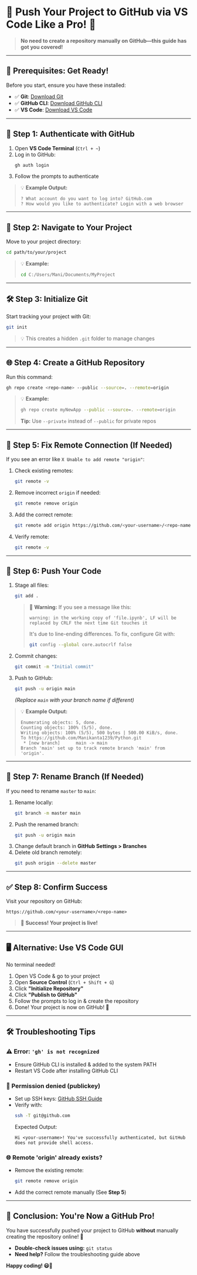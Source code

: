 # 🚀 Push Your Project to GitHub via VS Code Like a Pro! 🎯

> **No need to create a repository manually on GitHub—this guide has got you covered!**

---

## 🎯 **Prerequisites: Get Ready!**

Before you start, ensure you have these installed:
- ✅ **Git**: [Download Git](https://git-scm.com/downloads)
- ✅ **GitHub CLI**: [Download GitHub CLI](https://cli.github.com/)
- ✅ **VS Code**: [Download VS Code](https://code.visualstudio.com/)

---

## 🔑 **Step 1: Authenticate with GitHub**

1. Open **VS Code Terminal** (`Ctrl + ~`)
2. Log in to GitHub:
   ```sh
   gh auth login
   ```
3. Follow the prompts to authenticate

> 💡 **Example Output:**
> ```
> ? What account do you want to log into? GitHub.com
> ? How would you like to authenticate? Login with a web browser
> ```

---

## 💁 **Step 2: Navigate to Your Project**

Move to your project directory:
```sh
cd path/to/your/project
```

> 💡 **Example:**
> ```sh
> cd C:/Users/Mani/Documents/MyProject
> ```

---

## 🛠️ **Step 3: Initialize Git**

Start tracking your project with Git:
```sh
git init
```

> 💡 This creates a hidden `.git` folder to manage changes

---

## 🌐 **Step 4: Create a GitHub Repository**

Run this command:
```sh
gh repo create <repo-name> --public --source=. --remote=origin
```

> 💡 **Example:**
> ```sh
> gh repo create myNewApp --public --source=. --remote=origin
> ```
> 
> **Tip:** Use `--private` instead of `--public` for private repos

---

## 🔗 **Step 5: Fix Remote Connection (If Needed)**

If you see an error like `X Unable to add remote "origin"`:

1. Check existing remotes:
   ```sh
   git remote -v
   ```
2. Remove incorrect `origin` if needed:
   ```sh
   git remote remove origin
   ```
3. Add the correct remote:
   ```sh
   git remote add origin https://github.com/<your-username>/<repo-name>.git
   ```
4. Verify remote:
   ```sh
   git remote -v
   ```

---

## 🚀 **Step 6: Push Your Code**

1. Stage all files:
   ```sh
   git add .
   ```
   > 🚨 **Warning:** If you see a message like this:
   > ```
   > warning: in the working copy of 'file.ipynb', LF will be replaced by CRLF the next time Git touches it
   > ```
   > It's due to line-ending differences. To fix, configure Git with:
   > ```sh
   > git config --global core.autocrlf false
   > ```
2. Commit changes:
   ```sh
   git commit -m "Initial commit"
   ```
3. Push to GitHub:
   ```sh
   git push -u origin main
   ```
   *(Replace `main` with your branch name if different)*

> 💡 **Example Output:**
> ```
> Enumerating objects: 5, done.
> Counting objects: 100% (5/5), done.
> Writing objects: 100% (5/5), 500 bytes | 500.00 KiB/s, done.
> To https://github.com/Manikanta1239/Python.git
>  * [new branch]      main -> main
> Branch 'main' set up to track remote branch 'main' from 'origin'.
> ```

---

## 🔄 **Step 7: Rename Branch (If Needed)**

If you need to rename `master` to `main`:

1. Rename locally:
   ```sh
   git branch -m master main
   ```
2. Push the renamed branch:
   ```sh
   git push -u origin main
   ```
3. Change default branch in **GitHub Settings > Branches**
4. Delete old branch remotely:
   ```sh
   git push origin --delete master
   ```

---

## ✅ **Step 8: Confirm Success**

Visit your repository on GitHub:
```
https://github.com/<your-username>/<repo-name>
```

> 🎉 **Success! Your project is live!**

---

## 🖥️ **Alternative: Use VS Code GUI**

No terminal needed!

1. Open VS Code & go to your project
2. Open **Source Control** (`Ctrl + Shift + G`)
3. Click **"Initialize Repository"**
4. Click **"Publish to GitHub"**
5. Follow the prompts to log in & create the repository
6. Done! Your project is now on GitHub! 🚀

---

## 🛠️ **Troubleshooting Tips**

### ⚠️ Error: `'gh' is not recognized`
- Ensure GitHub CLI is installed & added to the system PATH
- Restart VS Code after installing GitHub CLI

### 🔑 Permission denied (publickey)
- Set up SSH keys: [GitHub SSH Guide](https://docs.github.com/en/authentication/connecting-to-github-with-ssh/checking-for-existing-ssh-keys)
- Verify with:
  ```sh
  ssh -T git@github.com
  ```
  Expected Output:
  ```
  Hi <your-username>! You've successfully authenticated, but GitHub does not provide shell access.
  ```

### 🌐 Remote 'origin' already exists?
- Remove the existing remote:
  ```sh
  git remote remove origin
  ```
- Add the correct remote manually (See **Step 5**)

---

## 🎉 **Conclusion: You're Now a GitHub Pro!**

You have successfully pushed your project to GitHub **without** manually creating the repository online! 🚀

- **Double-check issues using:** `git status`
- **Need help?** Follow the troubleshooting guide above

**Happy coding! 😃🎯**

